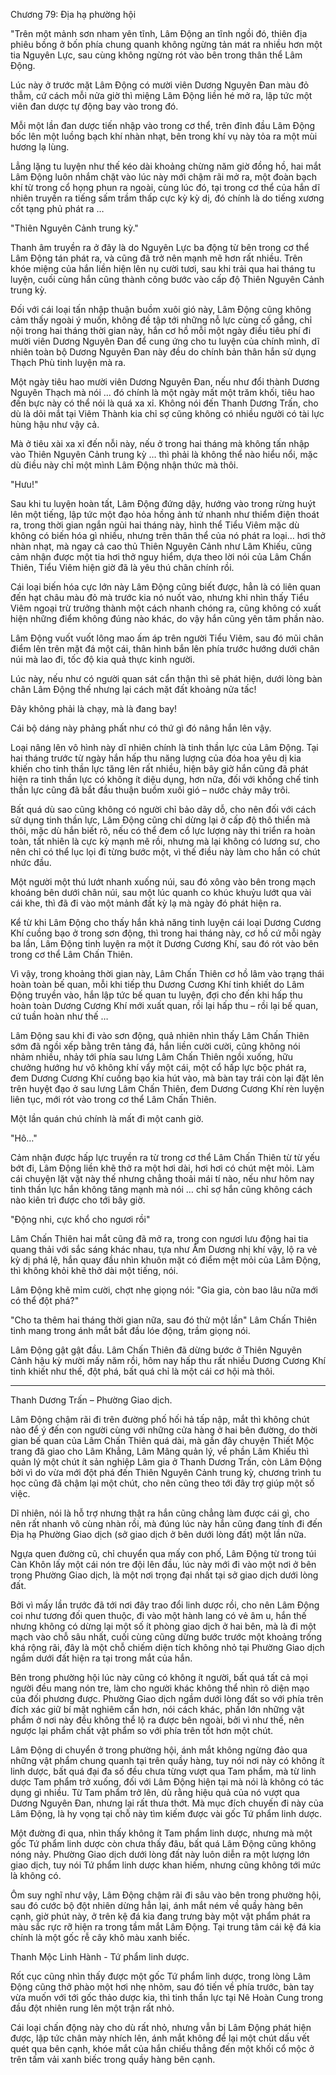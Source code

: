 




Chương 79: Địa hạ phường hội


"Trên một mảnh sơn nham yên tĩnh, Lâm Động an tĩnh ngồi đó, thiên địa phiêu bồng ở bốn phía chung quanh không ngừng tản mát ra nhiều hơn một tia Nguyên Lực, sau cùng không ngừng rót vào bên trong thân thể Lâm Động.

Lúc này ở trước mặt Lâm Động có mười viên Dương Nguyên Đan màu đỏ thẫm, cứ cách mỗi nửa giờ thì miệng Lâm Động liền hé mở ra, lập tức một viên đan dược tự động bay vào trong đó.

Mỗi một lần đan dược tiến nhập vào trong cơ thể, trên đỉnh đầu Lâm Động bốc lên một luồng bạch khí nhàn nhạt, bên trong khí vụ này tỏa ra một mùi hương lạ lùng.

Lẳng lặng tu luyện như thế kéo dài khoảng chừng năm giờ đồng hồ, hai mắt Lâm Động luôn nhắm chặt vào lúc này mới chậm rãi mở ra, một đoàn bạch khí từ trong cổ họng phun ra ngoài, cùng lúc đó, tại trong cơ thể của hắn dĩ nhiên truyền ra tiếng sấm trầm thấp cực kỳ kỳ dị, đó chính là do tiếng xương cốt tạng phủ phát ra …

"Thiên Nguyên Cảnh trung kỳ."

Thanh âm truyền ra ở đây là do Nguyên Lực ba động từ bên trong cơ thể Lâm Động tán phát ra, và cũng đã trở nên mạnh mẽ hơn rất nhiều. Trên khóe miệng của hắn liền hiện lên nụ cười tươi, sau khi trải qua hai tháng tu luyện, cuối cùng hắn cũng thành công bước vào cấp độ Thiên Nguyên Cảnh trung kỳ.

Đối với cái loại tấn nhập thuận buồm xuôi gió này, Lâm Động cũng không cảm thấy ngoài ý muốn, không đề tập tới những nỗ lực cùng cố gắng, chỉ nội trong hai tháng thời gian này, hắn cơ hồ mỗi một ngày điều tiêu phí đi mười viên Dương Nguyên Đan để cung ứng cho tu luyện của chính mình, dĩ nhiên toàn bộ Dương Nguyên Đan này đều do chính bản thân hắn sử dụng Thạch Phù tinh luyện mà ra.

Một ngày tiêu hao mười viên Dương Nguyên Đan, nếu như đổi thành Dương Nguyên Thạch mà nói … đó chính là một ngày mất một trăm khối, tiêu hao đến bực này có thể nói là quá xa xỉ. Không nói đến Thanh Dương Trấn, cho dù là dõi mắt tại Viêm Thành kia chỉ sợ cũng không có nhiều người có tài lực hùng hậu như vậy cả.

Mà ở tiêu xài xa xỉ đến nỗi này, nếu ở trong hai tháng mà không tấn nhập vào Thiên Nguyên Cảnh trung kỳ … thì phải là không thể nào hiểu nổi, mặc dù điều này chỉ một mình Lâm Động nhận thức mà thôi.

"Hưu!"

Sau khi tu luyện hoàn tất, Lâm Động đứng dậy, hướng vào trong rừng huýt lên một tiếng, lập tức một đạo hỏa hồng ảnh tử nhanh như thiểm điện thoát ra, trong thời gian ngắn ngủi hai tháng này, hình thể Tiểu Viêm mặc dù không có biến hóa gì nhiều, nhưng trên thân thể của nó phát ra loại… hơi thở nhàn nhạt, mà ngay cả cao thủ Thiên Nguyên Cảnh như Lâm Khiếu, cũng cảm nhận được một tia hơi thở nguy hiểm, dựa theo lời nói của Lâm Chấn Thiên, Tiểu Viêm hiện giờ đã là yêu thú chân chính rồi.

Cái loại biến hóa cực lớn này Lâm Động cũng biết được, hẳn là có liên quan đến hạt châu màu đỏ mà trước kia nó nuốt vào, nhưng khi nhìn thấy Tiểu Viêm ngoại trừ trưởng thành một cách nhanh chóng ra, cũng không có xuất hiện những điểm không đúng nào khác, do vậy hắn cũng yên tâm phần nào.

Lâm Động vuốt vuốt lông mao ấm áp trên người Tiểu Viêm, sau đó mũi chân điểm lên trên mặt đá một cái, thân hình bắn lên phía trước hướng dưới chân núi mà lao đi, tốc độ kia quả thực kinh người.

Lúc này, nếu như có người quan sát cẩn thận thì sẽ phát hiện, dưới lòng bàn chân Lâm Động thế nhưng lại cách mặt đất khoảng nửa tấc!

Đây không phải là chạy, mà là đang bay!

Cái bộ dáng này phảng phất như có thứ gì đó nâng hắn lên vậy.

Loại nâng lên vô hình này dĩ nhiên chính là tinh thần lực của Lâm Động. Tại hai tháng trước từ ngày hắn hấp thu năng lượng của đóa hoa yêu dị kia khiến cho tinh thần lực tăng lên rất nhiều, hiện bây giờ hắn cũng đã phát hiện ra tinh thần lực có không ít diệu dụng, hơn nữa, đối với khống chế tinh thần lực cũng đã bắt đầu thuận buồm xuôi gió – nước chảy mây trôi.

Bất quá dù sao cũng không có người chỉ bảo dãy dỗ, cho nên đối với cách sử dụng tinh thần lực, Lâm Động cũng chỉ dừng lại ở cấp độ thô thiển mà thôi, mặc dù hắn biết rõ, nếu có thể đem cổ lực lượng này thi triển ra hoàn toàn, tất nhiên là cực kỳ mạnh mẽ rồi, nhưng mà lại không có lương sư, cho nên chỉ có thể lục lọi đi từng bước một, vì thế điều này làm cho hắn có chút nhức đầu.

Một người một thú lướt nhanh xuống núi, sau đó xông vào bên trong mạch khoáng bên dưới chân núi, sau một lúc quanh co khúc khuỷu lướt qua vài cái khe, thì đã đi vào một mảnh đất kỳ lạ mà ngày đó phát hiện ra.

Kể từ khi Lâm Động cho thấy hắn khả năng tinh luyện cái loại Dương Cương Khí cuồng bạo ở trong sơn động, thì trong hai tháng này, cơ hồ cứ mỗi ngày ba lần, Lâm Động tinh luyện ra một ít Dương Cương Khí, sau đó rót vào bên trong cơ thể Lâm Chấn Thiên.

Vì vậy, trong khoảng thời gian này, Lâm Chấn Thiên cơ hồ lâm vào trạng thái hoàn toàn bế quan, mỗi khi tiếp thu Dương Cương Khí tinh khiết do Lâm Động truyền vào, hắn lập tức bế quan tu luyện, đợi cho đến khi hấp thu hoàn toàn Dương Cương Khí mới xuất quan, rồi lại hấp thu – rồi lại bế quan, cứ tuần hoàn như thế …

Lâm Động sau khi đi vào sơn động, quả nhiên nhìn thấy Lâm Chấn Thiên sớm đã ngồi xếp bằng trên tảng đá, hắn liền cười cười, cũng không nói nhảm nhiều, nhảy tới phía sau lưng Lâm Chấn Thiên ngồi xuống, hữu chưởng hướng hư vô không khí vẩy một cái, một cổ hấp lực bộc phát ra, đem Dương Cương Khí cuồng bạo kia hút vào, mà bàn tay trái còn lại đặt lên trên huyệt đạo ở sau lưng Lâm Chấn Thiên, đem Dương Cương Khí rèn luyện liên tục, mới rót vào trong cơ thể Lâm Chấn Thiên.

Một lần quán chú chính là mất đi một canh giờ.

"Hô…"

Cảm nhận được hấp lực truyền ra từ trong cơ thể Lâm Chấn Thiên từ từ yếu bớt đi, Lâm Động liền khẽ thở ra một hơi dài, hơi hơi có chút mệt mỏi. Làm cái chuyện lặt vặt này thế nhưng chẳng thoải mái tí nào, nếu như hôm nay tinh thần lực hắn không tăng mạnh mà nói … chỉ sợ hắn cũng không cách nào kiên trì được cho tới bây giờ.

"Động nhi, cực khổ cho ngươi rồi"

Lâm Chấn Thiên hai mắt cũng đã mở ra, trong con ngươi lưu động hai tia quang thải với sắc sáng khác nhau, tựa như Âm Dương nhị khí vậy, lộ ra vẻ kỳ dị phá lệ, hắn quay đầu nhìn khuôn mặt có điểm mệt mỏi của Lâm Động, thì không khỏi khẽ thở dài một tiếng, nói.

Lâm Động khẽ mỉm cười, chợt nhẹ giọng nói: "Gia gia, còn bao lâu nữa mới có thể đột phá?"

"Cho ta thêm hai tháng thời gian nữa, sau đó thử một lần" Lâm Chấn Thiên tinh mang trong ánh mắt bắt đầu lóe động, trầm giọng nói.

Lâm Động gật gật đầu. Lâm Chấn Thiên đã dừng bước ở Thiên Nguyên Cảnh hậu kỳ mười mấy năm rồi, hôm nay hấp thu rất nhiều Dương Cương Khí tinh khiết như thế, đột phá, bất quá chỉ là một cái cơ hội mà thôi.

***

Thanh Dương Trấn – Phường Giao dịch.

Lâm Động chậm rãi đi trên đường phố hối hả tấp nập, mắt thì không chút nào để ý đến con người cùng với những cửa hàng ở hai bên đường, do thời gian bế quan của Lâm Chấn Thiên quá dài, mà gần đây chuyện Thiết Mộc trang đã giao cho Lâm Khẳng, Lâm Mãng quản lý, về phần Lâm Khiếu thì quản lý một chút ít sản nghiệp Lâm gia ở Thanh Dương Trấn, còn Lâm Động bởi vì do vừa mới đột phá đến Thiên Nguyên Cảnh trung kỳ, chương trình tu học cũng đã chậm lại một chút, cho nên cũng theo tới đây trợ giúp một số việc.

Dĩ nhiên, nói là hỗ trợ nhưng thật ra hắn cũng chẳng làm được cái gì, cho nên rất nhanh vô cùng nhàn rồi, mà đúng lúc này hắn cũng đang tính đi đến Địa hạ Phường Giao dịch (sở giao dịch ở bên dưới lòng đất) một lần nữa.

Ngựa quen đường cũ, chỉ chuyển qua mấy con phố, Lâm Động từ trong túi Càn Khôn lấy một cái nón tre đội lên đầu, lúc này mới đi vào một nơi ở bên trong Phường Giao dịch, là một nơi trọng đại nhất tại sở giao dịch dưới lòng đất.

Bởi vì mấy lần trước đã tới nơi đây trao đổi linh dược rồi, cho nên Lâm Động coi như tương đối quen thuộc, đi vào một hành lang có vẻ âm u, hắn thế nhưng không có dừng lại một số ít phòng giao dịch ở hai bên, mà là đi một mạch vào chỗ sâu nhất, cuối cùng cũng dừng bước trước một khoảng trống khá rộng rãi, đây là một chỗ chiếm diện tích không nhỏ tại Phường Giao dịch ngầm dưới đất hiện ra tại trong mắt của hắn.

Bên trong phường hội lúc này cũng có không ít người, bất quá tất cả mọi người đều mang nón tre, làm cho người khác không thể nhìn rõ diện mạo của đối phương được. Phường Giao dịch ngầm dưới lòng đất so với phía trên đích xác giữ bí mật nghiêm cẩn hơn, nói cách khác, phần lớn những vật phẩm ở nơi này đều không thể lộ ra được bên ngoài, bởi vì như thế, nên ngược lại phẩm chất vật phẩm so với phía trên tốt hơn một chút.

Lâm Động di chuyển ở trong phường hội, ánh mắt không ngừng đảo qua những vật phẩm chung quanh tại trên quầy hàng, tuy nói nơi này có không ít linh dược, bất quá đại đa số đều chưa từng vượt qua Tam phẩm, mà từ linh dược Tam phẩm trở xuống, đối với Lâm Động hiện tại mà nói là không có tác dụng gì nhiều. Từ Tam phẩm trở lên, dù rằng hiệu quả của nó vượt qua Dương Nguyên Đan, nhưng lại rất thưa thớt. Mà mục đích chuyến đi này của Lâm Động, là hy vọng tại chỗ này tìm kiếm được vài gốc Tứ phẩm linh dược.

Một đường đi qua, nhìn thấy không ít Tam phẩm linh dược, nhưng mà một gốc Tứ phẩm linh dược còn chưa thấy đâu, bất quá Lâm Động cũng không nóng nảy. Phường Giao dịch dưới lòng đất này luôn diễn ra một lượng lớn giao dịch, tuy nói Tứ phẩm linh dược khan hiếm, nhưng cũng không tới mức là không có.

Ôm suy nghĩ như vậy, Lâm Động chậm rãi đi sâu vào bên trong phường hội, sau đó cước bộ đột nhiên dừng hẳn lại, ánh mắt ném về quầy hàng bên cạnh, giờ phút này, ở trên kệ đá kia đang trưng bày một vật phẩm phát ra màu sắc rực rỡ hiện ra trong tầm mắt Lâm Động. Tại trung tâm cái kệ đá kia chính là một gốc rễ cây khô màu xanh biếc.

Thanh Mộc Linh Hành - Tứ phẩm linh dược.

Rốt cục cũng nhìn thấy được một gốc Tứ phẩm linh dược, trong lòng Lâm Động cũng thở phào một hơi nhẹ nhõm, sau đó tiến về phía trước, bàn tay vừa muốn với tới gốc thảo dược kia, thì tinh thần lực tại Nê Hoàn Cung trong đầu đột nhiên rung lên một trận rất nhỏ.

Cái loại chấn động này cho dù rất nhỏ, nhưng vẫn bị Lâm Động phát hiện được, lập tức chân mày nhích lên, ánh mắt không để lại một chút dấu vết quét qua bên cạnh, khóe mắt của hắn chiếu thẳng đến một khối cổ mộc ở trên tấm vải xanh biếc trong quầy hàng bên cạnh.




